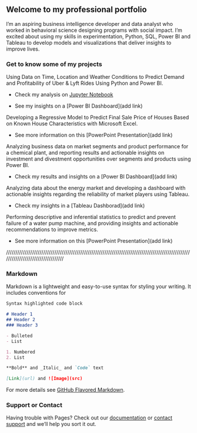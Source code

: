 ## Welcome to my professional portfolio

I’m an aspiring business intelligence developer and data analyst who worked in behavioral science designing programs with social impact. I’m excited about using my skills in experimentation, Python, SQL, Power BI and Tableau to develop models and visualizations that deliver insights to improve lives.

### Get to know some of my projects

Using Data on Time, Location and Weather Conditions to Predict Demand and Profitability of Uber & Lyft Rides Using Python and Power BI.

   - Check my analysis on [Jupyter Notebook](https://github.com/diogo-m-santos/diogo-m-santos.github.io/blob/master/Capstone%20Project%202.ipynb)

   - See my insights on a [Power BI Dashboard](add link)

Developing a Regressive Model to Predict Final Sale Price of Houses Based on Known House Characteristics with Microsoft Excel.

   - See more information on this [PowerPoint Presentation](add link)

Analyzing business data on market segments and product performance for a chemical plant, and reporting results and actionable insights on investment and divestment opportunities over segments and products using Power BI.

   - Check my results and insights on a [Power BI Dashboard](add link)

Analyzing data about the energy market and developing a dashboard with actionable insights regarding the reliability of market players using Tableau.

   - Check my insights in a [Tableau Dashborad](add link)

Performing descriptive and inferential statistics to predict and prevent failure of a water pump machine, and providing insights and actionable recommendations to improve metrics.

   - See more information on this [PowerPoint Presentation](add link)

//////////////////////////////////////////////////////////////////////////////////////////////////////////////////////////////////

### Markdown

Markdown is a lightweight and easy-to-use syntax for styling your writing. It includes conventions for

```markdown
Syntax highlighted code block

# Header 1
## Header 2
### Header 3

- Bulleted
- List

1. Numbered
2. List

**Bold** and _Italic_ and `Code` text

[Link](url) and ![Image](src)
```

For more details see [GitHub Flavored Markdown](https://guides.github.com/features/mastering-markdown/).

### Support or Contact

Having trouble with Pages? Check out our [documentation](https://docs.github.com/categories/github-pages-basics/) or [contact support](https://github.com/contact) and we’ll help you sort it out.
